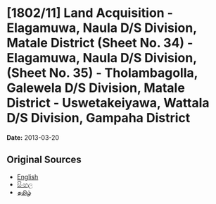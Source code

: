 # [1802/11] Land Acquisition - Elagamuwa, Naula D/S Division, Matale District (Sheet No. 34) - Elagamuwa, Naula D/S Division, (Sheet No. 35) - Tholambagolla, Galewela D/S Division, Matale District - Uswetakeiyawa, Wattala D/S Division, Gampaha District

**Date:** 2013-03-20

## Original Sources

- [English](https://documents.gov.lk/view/extra-gazettes/2013/3/1802-11_E.pdf)
- [සිංහල](https://documents.gov.lk/view/extra-gazettes/2013/3/1802-11_S.pdf)
- [தமிழ்](https://documents.gov.lk/view/extra-gazettes/2013/3/1802-11_T.pdf)
